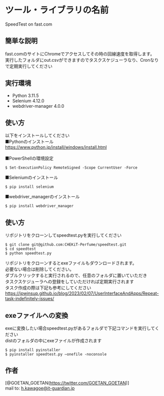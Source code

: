 # ツール・ライブラリの名前

SpeedTest on fast.com

## 簡単な説明

fast.comのサイトにChromeでアクセスしてその時の回線速度を取得します。<br>
実行したフォルダにout.csvができますのでタスクスケジューラなり、Cronなりで定期実行してください<br>

## 実行環境

- Python 3.11.5
- Selenium 4.12.0
- webdriver-manager 4.0.0

## 使い方

以下をインストールしてください<br>
■Pythonのインストール<br>
https://www.python.jp/install/windows/install.html<br><br>
■PowerShellの環境設定<br>
```
$ Set-ExecutionPolicy RemoteSigned -Scope CurrentUser -Force
```
■Seleniumのインストール<br>
```
$ pip install selenium
```
■webdriver_managerのインストール<br>
```
$ pip install webdriver_manager
```


## 使い方

リポジトリをクローンしてspeedtest.pyを実行してください<br>

```
$ git clone git@github.com:CHEKiT-Perfume/speedtest.git
$ cd speedtest
$ python speedtest.py
```

リポジトリをクローンするとexeファイルもダウンロードされます。<br>
必要ない場合は削除してください。<br>
ダブルクリックすると実行されるので、任意のフォルダに置いていただき<br>
タスクスケジューラへの登録をしていただければ定期実行されます<br>
タスク作成の際は下記も参考にしてください<br>
https://jpwinsup.github.io/blog/2023/02/07/UserInterfaceAndApps/Repeat-task-indefinitely-issues/<br>

## exeファイルへの変換

exeに変換したい場合speedtest.pyがあるフォルダで下記コマンドを実行してください<br>
distのフォルダの中にexeファイルが作成されます<br>

```
$ pip install pyinstaller
$ pyinstaller speedtest.py –onefile -noconsole
```

## 作者

[@GOETAN_GOETAN(https://twitter.com/GOETAN_GOETAN)]<br>
mail to: h.kawagoe@it-guardian.jp<br>
